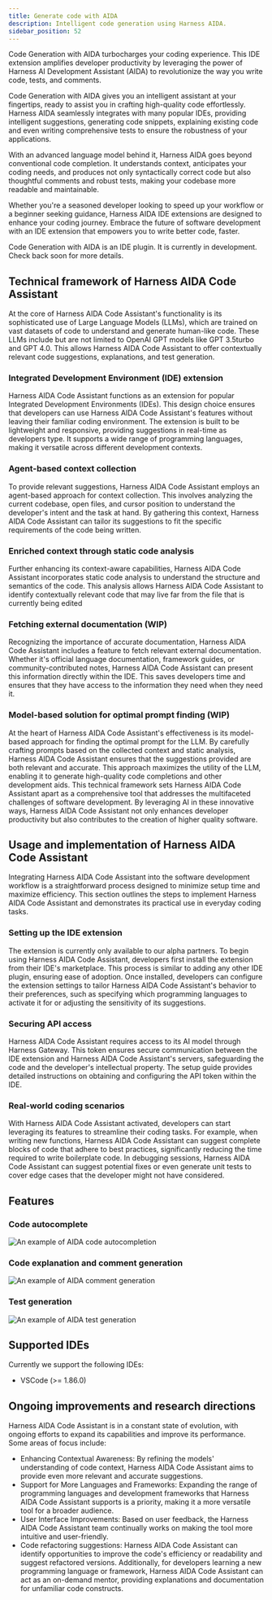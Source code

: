 ```yaml
---
title: Generate code with AIDA
description: Intelligent code generation using Harness AIDA.
sidebar_position: 52
---
```


Code Generation with AIDA turbocharges your coding experience. This IDE extension amplifies developer productivity by leveraging the power of Harness AI Development Assistant (AIDA) to revolutionize the way you write code, tests, and comments.

Code Generation with AIDA gives you an intelligent assistant at your fingertips, ready to assist you in crafting high-quality code effortlessly. Harness AIDA seamlessly integrates with many popular IDEs, providing intelligent suggestions, generating code snippets, explaining existing code and even writing comprehensive tests to ensure the robustness of your applications.

With an advanced language model behind it, Harness AIDA goes beyond conventional code completion. It understands context, anticipates your coding needs, and produces not only syntactically correct code but also thoughtful comments and robust tests, making your codebase more readable and maintainable.

Whether you're a seasoned developer looking to speed up your workflow or a beginner seeking guidance, Harness AIDA IDE extensions are designed to enhance your coding journey. Embrace the future of software development with an IDE extension that empowers you to write better code, faster.

Code Generation with AIDA is an IDE plugin. It is currently in development. Check back soon for more details.

## Technical framework of Harness AIDA Code Assistant

At the core of Harness AIDA Code Assistant's functionality is its sophisticated use of Large Language Models (LLMs), which are trained on vast datasets of code to understand and generate human-like code. These LLMs include but are not limited to OpenAI GPT models like GPT 3.5turbo and GPT 4.0. This allows Harness AIDA Code Assistant to offer contextually relevant code suggestions, explanations, and test generation.

### Integrated Development Environment (IDE) extension

Harness AIDA Code Assistant functions as an extension for popular Integrated Development Environments (IDEs). This design choice ensures that developers can use Harness AIDA Code Assistant's features without leaving their familiar coding environment. The extension is built to be lightweight and responsive, providing suggestions in real-time as developers type. It supports a wide range of programming languages, making it versatile across different development contexts.

### Agent-based context collection

To provide relevant suggestions, Harness AIDA Code Assistant employs an agent-based approach for context collection. This involves analyzing the current codebase, open files, and cursor position to understand the developer's intent and the task at hand. By gathering this context, Harness AIDA Code Assistant can tailor its suggestions to fit the specific requirements of the code being written.

### Enriched context through static code analysis

Further enhancing its context-aware capabilities, Harness AIDA Code Assistant incorporates static code analysis to understand the structure and semantics of the code. This analysis allows Harness AIDA Code Assistant to identify contextually relevant code that may live far from the file that is currently being edited

### Fetching external documentation (WIP)

Recognizing the importance of accurate documentation, Harness AIDA Code Assistant includes a feature to fetch relevant external documentation. Whether it's official language documentation, framework guides, or community-contributed notes, Harness AIDA Code Assistant can present this information directly within the IDE. This saves developers time and ensures that they have access to the information they need when they need it.

### Model-based solution for optimal prompt finding (WIP)

At the heart of Harness AIDA Code Assistant's effectiveness is its model-based approach for finding the optimal prompt for the LLM. By carefully crafting prompts based on the collected context and static analysis, Harness AIDA Code Assistant ensures that the suggestions provided are both relevant and accurate. This approach maximizes the utility of the LLM, enabling it to generate high-quality code completions and other development aids.
This technical framework sets Harness AIDA Code Assistant apart as a comprehensive tool that addresses the multifaceted challenges of software development. By leveraging AI in these innovative ways, Harness AIDA Code Assistant not only enhances developer productivity but also contributes to the creation of higher quality software.

## Usage and implementation of Harness AIDA Code Assistant

Integrating Harness AIDA Code Assistant into the software development workflow is a straightforward process designed to minimize setup time and maximize efficiency. This section outlines the steps to implement Harness AIDA Code Assistant and demonstrates its practical use in everyday coding tasks.

### Setting up the IDE extension

The extension is currently only available to our alpha partners. To begin using Harness AIDA Code Assistant, developers first install the extension from their IDE's marketplace. This process is similar to adding any other IDE plugin, ensuring ease of adoption. Once installed, developers can configure the extension settings to tailor Harness AIDA Code Assistant's behavior to their preferences, such as specifying which programming languages to activate it for or adjusting the sensitivity of its suggestions.

### Securing API access

Harness AIDA Code Assistant requires access to its AI model through Harness Gateway. This token ensures secure communication between the IDE extension and Harness AIDA Code Assistant's servers, safeguarding the code and the developer's intellectual property. The setup guide provides detailed instructions on obtaining and configuring the API token within the IDE.

### Real-world coding scenarios

With Harness AIDA Code Assistant activated, developers can start leveraging its features to streamline their coding tasks. For example, when writing new functions, Harness AIDA Code Assistant can suggest complete blocks of code that adhere to best practices, significantly reducing the time required to write boilerplate code. In debugging sessions, Harness AIDA Code Assistant can suggest potential fixes or even generate unit tests to cover edge cases that the developer might not have considered.

## Features

### Code autocomplete

![An example of AIDA code autocompletion](./static/code_gen.gif)

### Code explanation and comment generation

![An example of AIDA comment generation](./static/comment_gen.gif)

### Test generation

![An example of AIDA test generation](./static/test_gen.gif)

## Supported IDEs

Currently we support the following IDEs:

- VSCode (>= 1.86.0)

## Ongoing improvements and research directions

Harness AIDA Code Assistant is in a constant state of evolution, with ongoing efforts to expand its capabilities and improve its performance. Some areas of focus include:

- Enhancing Contextual Awareness: By refining the models' understanding of code context, Harness AIDA Code Assistant aims to provide even more relevant and accurate suggestions.
- Support for More Languages and Frameworks: Expanding the range of programming languages and development frameworks that Harness AIDA Code Assistant supports is a priority, making it a more versatile tool for a broader audience.
- User Interface Improvements: Based on user feedback, the Harness AIDA Code Assistant team continually works on making the tool more intuitive and user-friendly.
- Code refactoring suggestions: Harness AIDA Code Assistant can identify opportunities to improve the code's efficiency or readability and suggest refactored versions. Additionally, for developers learning a new programming language or framework, Harness AIDA Code Assistant can act as an on-demand mentor, providing explanations and documentation for unfamiliar code constructs.
